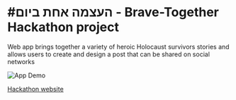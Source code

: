 # #העצמה אחת ביום - Brave-Together Hackathon project
 Web app brings together a variety of heroic Holocaust survivors stories and allows users to create and design a post that can be shared on social networks

![App Demo](Hackathon_Demo.gif) 

[Hackathon website](https://brave-together.com/en/האקתון-הגבורה/)
